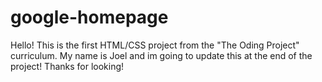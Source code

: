 # google-homepage

Hello! This is the first HTML/CSS project from the "The Oding Project" curriculum. 
My name is Joel and im going to update this at the end of the project! Thanks for looking!

